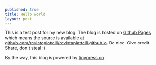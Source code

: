 ```yaml
---
published: true
title: Hello world
layout: post
---
```

This is a test post for my new blog. The blog is hosted on [Github Pages](http://pages.github.com/) which means the source is available at [github.com/revistapiattelli/revistapiattelli.github.io](http://github.com/revistapiattelli/revistapiattelli.github.io). Be nice. Give credit. Share, don't steal :)

By the way, this blog is powered by [tinypress.co](https://tinypress.co).